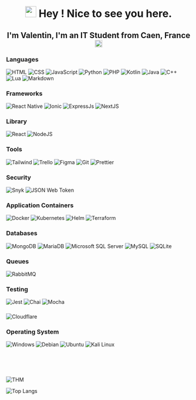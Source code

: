 <h1 align="middle"><img src="https://media.giphy.com/media/v1.Y2lkPTc5MGI3NjExeWc4c253djJvY2ZsZTh4cmRuODlmcnlmb243cDdwanFpem9oaDR6ZiZlcD12MV9pbnRlcm5hbF9naWZfYnlfaWQmY3Q9Zw/vBTxCPUwfC6ddBsTbs/giphy.gif" width="30"/> Hey ! Nice to see you here.</h1>

<h2 align="middle"> I'm Valentin, I'm an IT Student from Caen, France <img src="https://cdn-icons-png.flaticon.com/512/197/197560.png" width="20"/></h2>


### Languages

![HTML](https://img.shields.io/badge/HTML5-E34F26?style=flat&logo=html5&logoColor=white)
![CSS](https://img.shields.io/badge/CSS3-1572B6?style=flat&logo=css3&logoColor=white)
![JavaScript](https://img.shields.io/badge/JavaScript-323330?style=flat&logo=javascript&logoColor=F7DF1E)
![Python](https://img.shields.io/badge/Python-14354C?style=flat&logo=python&logoColor=white)
![PHP](https://img.shields.io/badge/PHP-777BB4?style=flat&logo=php&logoColor=white)
![Kotlin](https://img.shields.io/badge/Kotlin-0095D5?style=flat&logo=kotlin&logoColor=white)
![Java](https://img.shields.io/badge/Java-ED8B00?style=flat&logo=openjdk&logoColor=white)
![C++](https://img.shields.io/badge/C%2B%2B-00599C?style=flat&logo=c%2B%2B&logoColor=white)
![Lua](https://img.shields.io/badge/Lua-2C2D72?style=flat&logo=lua&logoColor=white)
![Markdown](https://img.shields.io/badge/Markdown-000000?style=flat&logo=markdown&logoColor=white)

### Frameworks

![React Native](https://img.shields.io/badge/React_Native-20232A?style=flat&logo=react&logoColor=61DAFB)
![Ionic](https://img.shields.io/badge/Ionic-3880FF?style=flat&logo=ionic&logoColor=white)
![ExpressJs](https://img.shields.io/badge/Express.js-404D59?style=flat&logo=nextdotjs)
![NextJS](https://img.shields.io/badge/Next.js-000000?style=flat&logo=nextdotjs&logoColor=white)

### Library

![React](https://img.shields.io/badge/React-20232A?style=flat&logo=react&logoColor=61DAFB)
![NodeJS](https://img.shields.io/badge/-Node.js-43853d?style=flat&logo=Node.js&logoColor=white)

### Tools

![Tailwind](https://img.shields.io/badge/Tailwind_CSS-38B2AC?style=flat&logo=tailwind-css&logoColor=white)
![Trello](https://img.shields.io/badge/Trello-0052CC?style=flat&logo=trello&logoColor=white)
![Figma](https://img.shields.io/badge/Figma-F24E1E?style=flat&logo=figma&logoColor=white)
![Git](https://img.shields.io/badge/-Git-F05032?style=flat&logo=git&logoColor=white)
![Prettier](https://img.shields.io/badge/-Prettier-F7B93E?style=flat&logo=prettier&logoColor=white)

### Security

![Snyk](https://img.shields.io/badge/Snyk-4C4A73?style=flat&logo=snyk&logoColor=white)
![JSON Web Token](https://img.shields.io/badge/json%20web%20tokens-323330?style=flat&logo=json-web-tokens&logoColor=pink)

### Application Containers

![Docker](https://img.shields.io/badge/-Docker-46a2f1?style=flat&logo=docker&logoColor=white)
![Kubernetes](https://img.shields.io/badge/Kubernetes-326DE6?style=flat&logo=kubernetes&logoColor=white)
![Helm](https://img.shields.io/badge/Helm-2E7EA2?style=flat&logo=helm&logoColor=white)
![Terraform](https://img.shields.io/badge/Terraform-7F48BE?style=flat&logo=terraform&logoColor=white)

### Databases

![MongoDB](https://img.shields.io/badge/-MongoDB-13aa52?style=flat&logo=mongodb&logoColor=white)
![MariaDB](https://img.shields.io/badge/MariaDB-003545?style=flat&logo=mariadb&logoColor=white)
![Microsoft SQL Server](https://img.shields.io/badge/Microsoft%20SQL%20Server-CC2927?style=flat&logo=microsoft%20sql%20server&logoColor=white)
![MySQL](https://img.shields.io/badge/MySQL-005C84?style=flat&logo=mysql&logoColor=white)
![SQLite](https://img.shields.io/badge/SQLite-07405E?style=flat&logo=sqlite&logoColor=white)



### Queues

![RabbitMQ](https://img.shields.io/badge/RabbitMQ-%23FF6600.svg?&style=flat&logo=rabbitmq&logoColor=white)


### Testing

![Jest](https://img.shields.io/badge/Jest-323330?style=flat&logo=Jest&logoColor=white)
![Chai](https://img.shields.io/badge/Chai.js-323330?style=flat&logo=chai&logoColor=red)
![Mocha](https://img.shields.io/badge/Mocha.js-323330?style=flat&logo=mocha&logoColor=Brown)


###

![Cloudflare](https://img.shields.io/badge/Cloudflare-F38020?style=flat&logo=Cloudflare&logoColor=white)

### Operating System

![Windows](https://img.shields.io/badge/Windows-0078D6?style=flat&logo=windows&logoColor=white)
![Debian](https://img.shields.io/badge/Debian-A81D33?style=flat&logo=debian&logoColor=white)
![Ubuntu](https://img.shields.io/badge/Ubuntu-E95420?style=flat&logo=ubuntu&logoColor=white)
![Kali Linux](https://img.shields.io/badge/Kali_Linux-557C94?style=flat&logo=kali-linux&logoColor=white)


<br/>
<br/>
<br/>

![THM](https://tryhackme-badges.s3.amazonaws.com/Valt.png)

![Top Langs](https://github-readme-stats.vercel.app/api/top-langs/?username=valt1-0&layout=donut-vertical&langs_count=10)

